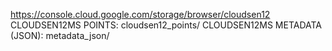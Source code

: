 https://console.cloud.google.com/storage/browser/cloudsen12
CLOUDSEN12MS POINTS:  cloudsen12_points/
CLOUDSEN12MS METADATA (JSON): metadata_json/
